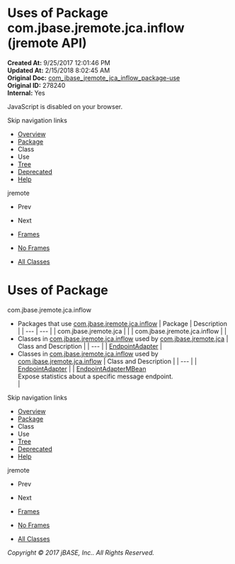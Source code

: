 # Uses of Package com.jbase.jremote.jca.inflow (jremote   API)

**Created At:** 9/25/2017 12:01:46 PM  
**Updated At:** 2/15/2018 8:02:45 AM  
**Original Doc:** [com_jbase_jremote_jca_inflow_package-use](https://docs.jbase.com/39262-inflow/com_jbase_jremote_jca_inflow_package-use)  
**Original ID:** 278240  
**Internal:** Yes  

<!--<br>    try {<br>        if (location.href.indexOf('is-external=true') == -1) {<br>            parent.document.title="Uses of Package com.jbase.jremote.jca.inflow (jremote   API)";<br>        }<br>    }<br>    catch(err) {<br>    }<br>//-->
JavaScript is disabled on your browser.

Skip navigation links

- [Overview](../../../../../overview-summary.html)
- [Package](./../com.jbase.jremote.jca.inflow-%28jremote---api%29)
- Class
- Use
- [Tree](./../com.jbase.jremote.jca.inflow-class-hierarchy-%28jremote---api%29)
- [Deprecated](../../../../../deprecated-list.html)
- [Help](../../../../../help-doc.html)


jremote <br>

- Prev
- Next


- [Frames](./.)
- [No Frames](./.)


- [All Classes](../../../../../allclasses-noframe.html)


<!--<br>  allClassesLink = document.getElementById("allclasses\_navbar\_top");<br>  if(window==top) {<br>    allClassesLink.style.display = "block";<br>  }<br>  else {<br>    allClassesLink.style.display = "none";<br>  }<br>  //-->

# Uses of Package
com.jbase.jremote.jca.inflow

- Packages that use [com.jbase.jremote.jca.inflow](./../com.jbase.jremote.jca.inflow-%28jremote---api%29) | Package | Description |
| --- | --- |
| com.jbase.jremote.jca |   |
| com.jbase.jremote.jca.inflow |   |
- Classes in [com.jbase.jremote.jca.inflow](./../com.jbase.jremote.jca.inflow-%28jremote---api%29) used by [com.jbase.jremote.jca](./../com.jbase.jremote.jca.inflow-%28jremote---api%29) | Class and Description |
| --- |
| [EndpointAdapter](../../../../../com/jbase/jremote/jca/inflow/class-use/EndpointAdapter.html#com.jbase.jremote.jca)  |
- Classes in [com.jbase.jremote.jca.inflow](./../com.jbase.jremote.jca.inflow-%28jremote---api%29) used by [com.jbase.jremote.jca.inflow](./../com.jbase.jremote.jca.inflow-%28jremote---api%29) | Class and Description |
| --- |
| [EndpointAdapter](../../../../../com/jbase/jremote/jca/inflow/class-use/EndpointAdapter.html#com.jbase.jremote.jca.inflow)  |
| [EndpointAdapterMBean](../../../../../com/jbase/jremote/jca/inflow/class-use/EndpointAdapterMBean.html#com.jbase.jremote.jca.inflow)<br>Expose statistics about a specific message endpoint.<br> |

Skip navigation links

- [Overview](../../../../../overview-summary.html)
- [Package](./../com.jbase.jremote.jca.inflow-%28jremote---api%29)
- Class
- Use
- [Tree](./../com.jbase.jremote.jca.inflow-class-hierarchy-%28jremote---api%29)
- [Deprecated](../../../../../deprecated-list.html)
- [Help](../../../../../help-doc.html)


jremote <br>

- Prev
- Next


- [Frames](./.)
- [No Frames](./.)


- [All Classes](../../../../../allclasses-noframe.html)


<!--<br>  allClassesLink = document.getElementById("allclasses\_navbar\_bottom");<br>  if(window==top) {<br>    allClassesLink.style.display = "block";<br>  }<br>  else {<br>    allClassesLink.style.display = "none";<br>  }<br>  //-->

*Copyright © 2017 jBASE, Inc.. All Rights Reserved.*

